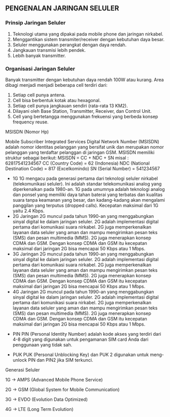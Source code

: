 ## PENGENALAN JARINGAN SELULER

### Prinsip Jaringan Seluler

1. Teknologi utama yang dipakai pada mobile phone dan jaringan nirkabel.
2. Menggantikan sistem transmiter/receiver dengan kebutuhan daya besar.
3. Seluler menggunakan perangkat dengan daya rendah.
4. Jangkauan transmisi lebih pendek.
5. Lebih banyak transmitter.

### Organisasi Jaringan Seluler
  Banyak transmitter dengan kebutuhan daya rendah 100W atau kurang. Area dibagi menjadi menjadi beberapa cell terdiri dari:
1. Setiap cell punya antena.
2. Cell bisa berbentuk kotak atau hexagonal.
3. Setiap cell punya jangkauan sendiri (rata-rata 13 KM2).
4. Dilayani oleh Base Station, Transmitter, Receiver, dan Control Unit.
5. Cell yang bertetangga menggunakan frekuensi yang berbeda konsep frequency reuse.

MSISDN (Nomor Hp)

   Mobile Subscriber Integrated Services Digital Network Number (MSISDN) adalah nomor identitas pelanggan yang bersifat unik dan merupakan nomor pelanggan yang terdaftar pelanggan di jaringan GSM. MSISDN memiliki struktur sebagai berikut:
MSISDN = CC + NDC + SN
misal : 62817541234567
CC (Country Code) = 62 (Indonesia)
NDC (National Destination Code) = 817 (Excelkomindo)
SN (Serial Number) = 541234567

* 1G
1G mengacu pada generasi pertama dari teknologi seluler nirkabel (telekomunikasi seluler). Ini adalah standar telekomunikasi analog yang diperkenalkan pada 1980-an. 1G pada umumnya adalah teknologi analog dan ponsel yang memiliki daya tahan baterai yang terbatas dan kualitas suara tanpa keamanan yang besar, dan kadang-kadang akan mengalami panggilan yang terputus (dropped calls). Kecepatan maksimal dari 1G yaitu 2.4 Kbps.
* 2G
Jaringan 2G muncul pada tahun 1990-an yang menggabungkan sinyal digital ke dalam jaringan seluler. 2G adalah implementasi digital pertama dari komunikasi suara nirkabel. 2G juga memperkenalkan layanan data seluler yang aman dan mampu mengirimkan pesan teks (SMS) dan pesan multimedia (MMS). 2G juga menerapkan konsep CDMA dan GSM. Dengan konsep CDMA dan GSM itu kecepatan maksimal dari jaringan 2G bisa mencapai 50 Kbps atau 1 Mbps.
* 3G
Jaringan 2G muncul pada tahun 1990-an yang menggabungkan sinyal digital ke dalam jaringan seluler. 2G adalah implementasi digital pertama dari komunikasi suara nirkabel. 2G juga memperkenalkan layanan data seluler yang aman dan mampu mengirimkan pesan teks (SMS) dan pesan multimedia (MMS). 2G juga menerapkan konsep CDMA dan GSM. Dengan konsep CDMA dan GSM itu kecepatan maksimal dari jaringan 2G bisa mencapai 50 Kbps atau 1 Mbps.
* 4G
Jaringan 2G muncul pada tahun 1990-an yang menggabungkan sinyal digital ke dalam jaringan seluler. 2G adalah implementasi digital pertama dari komunikasi suara nirkabel. 2G juga memperkenalkan layanan data seluler yang aman dan mampu mengirimkan pesan teks (SMS) dan pesan multimedia (MMS). 2G juga menerapkan konsep CDMA dan GSM. Dengan konsep CDMA dan GSM itu kecepatan maksimal dari jaringan 2G bisa mencapai 50 Kbps atau 1 Mbps.

 - PIN
  PIN (Personal Identity Number) adalah kode akses yang terdiri dari 4-8 digit yang digunakan untuk pengamanan SIM card Anda dari penggunaan yang tidak sah.
 
 - PUK
  PUK (Personal Unblocking Key) dan PUK 2 digunakan untuk meng-unlock PIN dan PIN2 jika SIM terkunci.


Generasi Seluler

 1G -> AMPS (Advanced Mobile Phone Service)
 
 2G -> GSM (Global System for Mobile Communication)
 
 3G -> EVDO (Evolution Data Optimized)
 
 4G -> LTE (Long Term Evolution)

